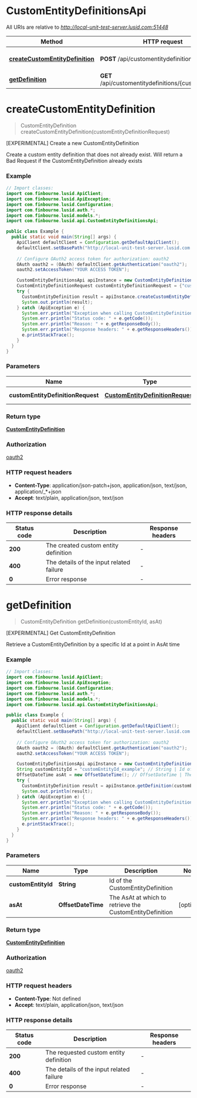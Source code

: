 # CustomEntityDefinitionsApi

All URIs are relative to *http://local-unit-test-server.lusid.com:51448*

Method | HTTP request | Description
------------- | ------------- | -------------
[**createCustomEntityDefinition**](CustomEntityDefinitionsApi.md#createCustomEntityDefinition) | **POST** /api/customentitydefinitions | [EXPERIMENTAL] Create a new CustomEntityDefinition
[**getDefinition**](CustomEntityDefinitionsApi.md#getDefinition) | **GET** /api/customentitydefinitions/{customEntityId} | [EXPERIMENTAL] Get CustomEntityDefinition


<a name="createCustomEntityDefinition"></a>
# **createCustomEntityDefinition**
> CustomEntityDefinition createCustomEntityDefinition(customEntityDefinitionRequest)

[EXPERIMENTAL] Create a new CustomEntityDefinition

Create a custom entity definition that does not already exist. Will return a Bad Request if the CustomEntityDefinition already exists

### Example
```java
// Import classes:
import com.finbourne.lusid.ApiClient;
import com.finbourne.lusid.ApiException;
import com.finbourne.lusid.Configuration;
import com.finbourne.lusid.auth.*;
import com.finbourne.lusid.models.*;
import com.finbourne.lusid.api.CustomEntityDefinitionsApi;

public class Example {
  public static void main(String[] args) {
    ApiClient defaultClient = Configuration.getDefaultApiClient();
    defaultClient.setBasePath("http://local-unit-test-server.lusid.com:51448");
    
    // Configure OAuth2 access token for authorization: oauth2
    OAuth oauth2 = (OAuth) defaultClient.getAuthentication("oauth2");
    oauth2.setAccessToken("YOUR ACCESS TOKEN");

    CustomEntityDefinitionsApi apiInstance = new CustomEntityDefinitionsApi(defaultClient);
    CustomEntityDefinitionRequest customEntityDefinitionRequest = {"customEntityId":"issue","displayName":"Issue","description":"Represents an issue in the system","fieldSchema":[{"name":"Assigned","temporality":"Bitemporal","type":"bool","required":true},{"name":"Status","temporality":"Bitemporal","type":"string","required":true},{"name":"Effort In Days","temporality":"Monotemporal","type":"number","required":false},{"name":"DateCreated","temporality":"Monotemporal","type":"datetime","required":true}]}; // CustomEntityDefinitionRequest | The CustomEntityDefinitionRequest
    try {
      CustomEntityDefinition result = apiInstance.createCustomEntityDefinition(customEntityDefinitionRequest);
      System.out.println(result);
    } catch (ApiException e) {
      System.err.println("Exception when calling CustomEntityDefinitionsApi#createCustomEntityDefinition");
      System.err.println("Status code: " + e.getCode());
      System.err.println("Reason: " + e.getResponseBody());
      System.err.println("Response headers: " + e.getResponseHeaders());
      e.printStackTrace();
    }
  }
}
```

### Parameters

Name | Type | Description  | Notes
------------- | ------------- | ------------- | -------------
 **customEntityDefinitionRequest** | [**CustomEntityDefinitionRequest**](CustomEntityDefinitionRequest.md)| The CustomEntityDefinitionRequest | [optional]

### Return type

[**CustomEntityDefinition**](CustomEntityDefinition.md)

### Authorization

[oauth2](../README.md#oauth2)

### HTTP request headers

 - **Content-Type**: application/json-patch+json, application/json, text/json, application/_*+json
 - **Accept**: text/plain, application/json, text/json

### HTTP response details
| Status code | Description | Response headers |
|-------------|-------------|------------------|
**200** | The created custom entity definition |  -  |
**400** | The details of the input related failure |  -  |
**0** | Error response |  -  |

<a name="getDefinition"></a>
# **getDefinition**
> CustomEntityDefinition getDefinition(customEntityId, asAt)

[EXPERIMENTAL] Get CustomEntityDefinition

Retrieve a CustomEntityDefinition by a specific Id at a point in AsAt time

### Example
```java
// Import classes:
import com.finbourne.lusid.ApiClient;
import com.finbourne.lusid.ApiException;
import com.finbourne.lusid.Configuration;
import com.finbourne.lusid.auth.*;
import com.finbourne.lusid.models.*;
import com.finbourne.lusid.api.CustomEntityDefinitionsApi;

public class Example {
  public static void main(String[] args) {
    ApiClient defaultClient = Configuration.getDefaultApiClient();
    defaultClient.setBasePath("http://local-unit-test-server.lusid.com:51448");
    
    // Configure OAuth2 access token for authorization: oauth2
    OAuth oauth2 = (OAuth) defaultClient.getAuthentication("oauth2");
    oauth2.setAccessToken("YOUR ACCESS TOKEN");

    CustomEntityDefinitionsApi apiInstance = new CustomEntityDefinitionsApi(defaultClient);
    String customEntityId = "customEntityId_example"; // String | Id of the CustomEntityDefinition
    OffsetDateTime asAt = new OffsetDateTime(); // OffsetDateTime | The AsAt at which to retrieve the CustomEntityDefinition
    try {
      CustomEntityDefinition result = apiInstance.getDefinition(customEntityId, asAt);
      System.out.println(result);
    } catch (ApiException e) {
      System.err.println("Exception when calling CustomEntityDefinitionsApi#getDefinition");
      System.err.println("Status code: " + e.getCode());
      System.err.println("Reason: " + e.getResponseBody());
      System.err.println("Response headers: " + e.getResponseHeaders());
      e.printStackTrace();
    }
  }
}
```

### Parameters

Name | Type | Description  | Notes
------------- | ------------- | ------------- | -------------
 **customEntityId** | **String**| Id of the CustomEntityDefinition |
 **asAt** | **OffsetDateTime**| The AsAt at which to retrieve the CustomEntityDefinition | [optional]

### Return type

[**CustomEntityDefinition**](CustomEntityDefinition.md)

### Authorization

[oauth2](../README.md#oauth2)

### HTTP request headers

 - **Content-Type**: Not defined
 - **Accept**: text/plain, application/json, text/json

### HTTP response details
| Status code | Description | Response headers |
|-------------|-------------|------------------|
**200** | The requested custom entity definition |  -  |
**400** | The details of the input related failure |  -  |
**0** | Error response |  -  |

